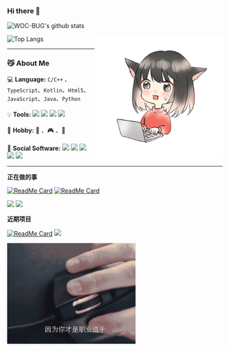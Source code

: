 ### Hi there 👋

![WOC-BUG's github stats](https://github-readme-stats.vercel.app/api?username=WOC-BUG&show_icons=true&theme=tokyonight)



<img align="right" alt="GIF" src="./img/1.gif" width = "300"/>

![Top Langs](https://github-readme-stats.vercel.app/api/top-langs/?username=WOC-BUG&layout=compact)



---

### :smirk_cat: About  Me

:computer: **Language:** ``C/C++`` 、``TypeScript``、``Kotlin``、``Html5``、``JavaScript``、``Java``、``Python``
<br><br>
:bulb:  **Tools:** ![](https://img.shields.io/badge/Cocos%20Creator-2.4.5-black) ![](https://img.shields.io/badge/Visual%20Studio-2019-purple) ![](https://img.shields.io/badge/Visual%20Studio-Code-007acc) ![](https://img.shields.io/badge/Android%20Studio-4.0.1-brightgren)
<br><br>
:ghost: **Hobby:** :art: 、:video_game: 、:book:
<br><br>
:balloon: **Social Software:** [![](https://img.shields.io/badge/dynamic/json?color=000000&logo=github&label=GitHub&query=%24.data.totalSubs&suffix=Followers&url=https%3A%2F%2Fapi.spencerwoo.com%2Fsubstats%2F%3Fsource%3Dgithub%26queryKey%3DWOC-BUG)](https://github.com/WOC-BUG) [![](https://img.shields.io/badge/dynamic/json?logo=bilibili&color=ff69b4&label=bilibili&query=%24.data.totalSubs&suffix=Followers&url=https%3A%2F%2Fapi.spencerwoo.com%2Fsubstats%2F%3Fsource%3Dbilibili%26queryKey%3D23005221)](https://space.bilibili.com/23005221)  [![](https://img.shields.io/badge/dynamic/json?logo=sina-weibo&color=E6162D&label=微博&query=%24.data.totalSubs&suffix=Followers&url=https%3A%2F%2Fapi.spencerwoo.com%2Fsubstats%2F%3Fsource%3Dweibo%26queryKey%3D7075760489)](https://weibo.com/u/7075760489) ![](https://img.shields.io/badge/QQ-1539777243-9cf) ![](https://img.shields.io/badge/LOFTER-WOC__BUG-green)
<br>

---

**正在做的事**

 [![ReadMe Card](https://github-readme-stats.vercel.app/api/pin/?username=WOC-BUG&repo=Forest-Witch)](https://github.com/WOC-BUG/Forest-Witch)  [![ReadMe Card](https://github-readme-stats.vercel.app/api/pin/?username=WOC-BUG&repo=Cocos2dx-Games)](https://github.com/WOC-BUG/Cocos2dx-Games)

[<img class="col-lg-6" src="https://github-readme-stats.vercel.app/api/pin/?username=WOC-BUG&repo=BusLinesApp">](https://github.com/WOC-BUG/BusLinesApp)   [<img class="col-lg-6" src="https://github-readme-stats.vercel.app/api/pin/?username=WOC-BUG&repo=Constellation-App">](https://github.com/WOC-BUG/Constellation-App)   

**近期项目**

[![ReadMe Card](https://github-readme-stats.vercel.app/api/pin/?username=WOC-BUG&repo=5G-Knowledge-Graph-and-Fusion-Media-Visualization)](https://github.com/WOC-BUG/5G-Knowledge-Graph-and-Fusion-Media-Visualization)   [<img class="col-lg-6" src="https://github-readme-stats.vercel.app/api/pin/?username=WOC-BUG&repo=Escape-From-The-Maze">](https://github.com/WOC-BUG/Escape-From-The-Maze)



<img alt="GIF" src="./img/code.gif" width = "300"/>
